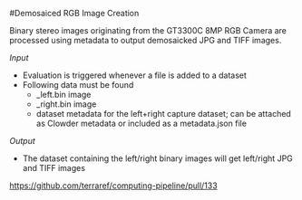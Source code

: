 #Demosaiced RGB Image Creation

Binary stereo images originating from the GT3300C 8MP RGB Camera are processed using metadata to output demosaicked JPG and TIFF images.

_Input_

  - Evaluation is triggered whenever a file is added to a dataset
  - Following data must be found
    - _left.bin image
    - _right.bin image
    - dataset metadata for the left+right capture dataset; can be attached as Clowder metadata or included as a metadata.json file

_Output_

  - The dataset containing the left/right binary images will get left/right JPG and TIFF images 
  
  https://github.com/terraref/computing-pipeline/pull/133
